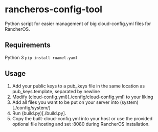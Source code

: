 # rancheros-config-tool

Python script for easier management of big cloud-config.yml files for RancherOS.

## Requirements
Python 3
`pip install ruamel.yaml`

## Usage
1. Add your public keys to a pub_keys file in the same location as pub_keys.template, separated by newline
1. Modify (cloud-config.yml)[./config/cloud-config.yml] to your liking
1. Add all files you want to be put on your server into (system)[./config/system/]
1. Run (build.py)[./build.py].
1. Copy the built-cloud-config.yml into your host or use the provided optional file hosting and set <your-ip>:8080 during RancherOS installation.
